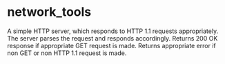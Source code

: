# network_tools
A simple HTTP server, which responds to HTTP 1.1 requests appropriately.
The server parses the request and responds accordingly.
Returns 200 OK response if appropriate GET request is made.
Returns appropriate error if non GET or non HTTP 1.1 request is made.

